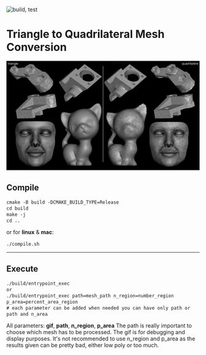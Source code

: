 ![build, test](https://github.com/kallu-A/Tri-2-Quad-Mesh/actions/workflows/continuous.yml/badge.svg)

# Triangle to Quadrilateral Mesh Conversion
![Display](.res/tri-2-quad.png)

## Compile
```shell
cmake -B build -DCMAKE_BUILD_TYPE=Release
cd build
make -j
cd ..
```

or for **linux** & **mac**:
```shell
./compile.sh
```

---

## Execute
```shell
./build/entrypoint_exec
or 
./build/entrypoint_exec path=mesh_path n_region=number_region p_area=percent_area_region
# each parameter can be added when needed you can have only path or path and n_area
``` 

All parameters: **gif**, **path**, **n_region**, **p_area**
The path is really important to choose which mesh has to be processed.
The gif is for debugging and display purposes.
It's not recommended to use n_region and p_area as the results given can be pretty bad, either low poly or too much.